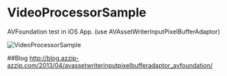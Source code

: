 VideoProcessorSample
====================

AVFoundation test in iOS App. (use AVAssetWriterInputPixelBufferAdaptor)

![VideoProcessorSample](http://azzip-azzip.com/assets/img/2013/vps_3.jpg "VideoProcessorSample")

##Blog
http://blog.azzip-azzip.com/2013/04/avassetwriterinputpixelbufferadaptor_avfoundation/
